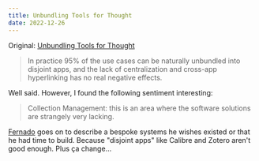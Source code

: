 ```yaml
---
title: Unbundling Tools for Thought
date: 2022-12-26
---
```


Original: [Unbundling Tools for Thought](https://borretti.me/article/unbundling-tools-for-thought)

> In practice 95% of the use cases can be naturally unbundled into disjoint apps, and the lack of centralization and cross-app hyperlinking has no real negative effects.

Well said. However, I found the following sentiment interesting:

> Collection Management: this is an area where the software solutions are strangely very lacking.

[Fernado](https://borretti.me/about/) goes on to describe a bespoke systems he wishes existed or that he had time to build. Because "disjoint apps" like Calibre and Zotero aren't good enough. Plus ça change...